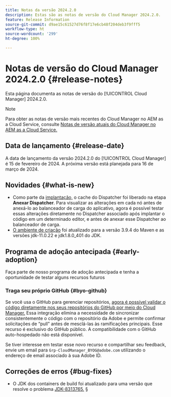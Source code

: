 ```yaml
---
title: Notas da versão 2024.2.0
description: Estas são as notas de versão do Cloud Manager 2024.2.0.
feature: Release Information
source-git-commit: d9ae15c61527d76f8f17e6cb48f204deb3f9fff5
workflow-type: ht
source-wordcount: '299'
ht-degree: 100%

---
```



# Notas de versão do Cloud Manager 2024.2.0 {#release-notes}

Esta página documenta as notas de versão do [!UICONTROL Cloud Manager] 2024.2.0.

>[!NOTE]
>
>Para obter as notas de versão mais recentes do Cloud Manager no AEM as a Cloud Service, consulte [Notas de versão atuais do Cloud Manager no AEM as a Cloud Service.](https://experienceleague.adobe.com/docs/experience-manager-cloud-service/content/implementing/using-cloud-manager/release-notes-cloud-manager/release-notes-cm-current.html)

## Data de lançamento {#release-date}

A data de lançamento da versão 2024.2.0 do [!UICONTROL Cloud Manager] é 15 de fevereiro de 2024. A próxima versão está planejada para 16 de março de 2024.

## Novidades {#what-is-new}

* Como parte da [implantação,](/help/using/code-deployment.md) o cache do Dispatcher foi liberado na etapa **Anexar Dispatcher**. Para visualizar as alterações em cada nó antes de anexá-lo ao balanceador de carga do aplicativo, agora é possível testar essas alterações diretamente no Dispatcher associado após implantar o código em um determinado editor, e antes de anexar esse Dispatcher ao balanceador de carga.
* [O ambiente de criação](/help/getting-started/build-environment.md) foi atualizado para a versão 3.9.4 do Maven e as versões jdk-11.0.22 e jdk1.8.0_401 do JDK.

## Programa de adoção antecipada {#early-adoption}

Faça parte de nosso programa de adoção antecipada e tenha a oportunidade de testar alguns recursos futuros

### Traga seu próprio GitHub {#byo-github}

Se você usa o GitHub para gerenciar repositórios, [agora é possível validar o código diretamente nos seus repositórios do GitHub por meio do Cloud Manager.](/help/managing-code/byo-github.md) Essa integração elimina a necessidade de sincronizar consistentemente o código com o repositório da Adobe e permite confirmar solicitações de “pull” antes de mesclá-las às ramificações principais. Esse recurso é exclusivo do GitHub público. A compatibilidade com o GitHub auto-hospedado não está disponível.

Se tiver interesse em testar esse novo recurso e compartilhar seu feedback, envie um email para `Grp-CloudManager_BYOG@adobe.com` utilizando o endereço de email associado à sua Adobe ID.

## Correções de erros {#bug-fixes}

* O JDK dos containers de build foi atualizado para uma versão que resolve o problema [JDK-8313765.](https://bugs.openjdk.org/browse/JDK-8313765)
§